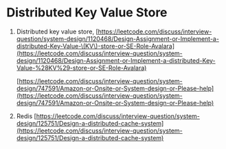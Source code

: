 # Distributed Key Value Store



1. Distributed key value store, [https://leetcode.com/discuss/interview-question/system-design/1120468/Design-Assignment-or-Implement-a-distributed-Key-Value-\(KV\)-store-or-SE-Role-Avalara](https://leetcode.com/discuss/interview-question/system-design/1120468/Design-Assignment-or-Implement-a-distributed-Key-Value-%28KV%29-store-or-SE-Role-Avalara)

   [https://leetcode.com/discuss/interview-question/system-design/747591/Amazon-or-Onsite-or-System-design-or-Please-help](https://leetcode.com/discuss/interview-question/system-design/747591/Amazon-or-Onsite-or-System-design-or-Please-help)

2. Redis [https://leetcode.com/discuss/interview-question/system-design/125751/Design-a-distributed-cache-system](https://leetcode.com/discuss/interview-question/system-design/125751/Design-a-distributed-cache-system)

